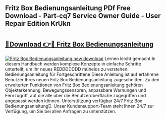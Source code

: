## Fritz Box Bedienungsanleitung PDf Free Download - Part-cq7 Service Owner Guide - User Repair Edition KrUkn

# <h2><a href="http://df0b2o.blite.top/?on=Fritz+Box+Bedienungsanleitung">🔗Download 👉🔴 Fritz Box Bedienungsanleitung</a></h2>

[![Fritz Box Bedienungsanleitung new download](https://i.imgur.com/lujVjoI.png)](http://df0b2o.blite.top/?on=Fritz+Box+Bedienungsanleitung)
Lernen leicht gemacht In diesem Handbuch werden komplexe Konzepte in einfache Schritte unterteilt, um Ihr neues REDDDDDDD mühelos zu verstehen. Bedienungsanleitung für Fortgeschrittene Diese Anleitung ist auf erfahrene Benutzer Ihres neuen Fritz Box Bedienungsanleitung zugeschnitten. Zu den erweiterten Funktionen von Fritz Box Bedienungsanleitung gehören Objekterkennung, Bewegungssensoren, anpassbare Warnungen und Fernzugriff, auf die alle über die Benutzeroberfläche zugegriffen und angepasst werden können. Unterstützung verfügbar 24/7 Fritz Box BedienungsanleitungD. Unser Kundensupport-Team steht Ihnen 24/7 zur Verfügung, um Sie bei allen Anfragen zu unterstützen.
